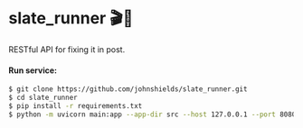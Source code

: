 # slate_runner 🎬🐍
RESTful API for fixing it in post.

#### Run service:
```bash
$ git clone https://github.com/johnshields/slate_runner.git
$ cd slate_runner
$ pip install -r requirements.txt
$ python -m uvicorn main:app --app-dir src --host 127.0.0.1 --port 8080
```
